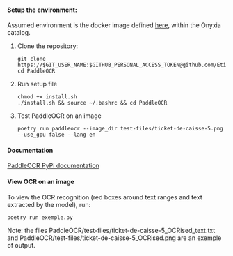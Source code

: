 #### Setup the environment:
Assumed environment is the docker image defined [here](https://github.com/InseeFrLab/images-datascience/tree/main/python-datascience), within the Onyxia catalog.
1. Clone the repository:
    ```
    git clone https://$GIT_USER_NAME:$GITHUB_PERSONAL_ACCESS_TOKEN@github.com/EtiMag/PaddleOCR.git
    cd PaddleOCR
    ```
    
2. Run setup file
    ```
    chmod +x install.sh
    ./install.sh && source ~/.bashrc && cd PaddleOCR
    ```

3. Test PaddleOCR on an image
    ```
    poetry run paddleocr --image_dir test-files/ticket-de-caisse-5.png --use_gpu false --lang en
    ```

#### Documentation
[PaddleOCR PyPi documentation](https://pypi.org/project/paddleocr/)

#### View OCR on an image
To view the OCR recognition (red boxes around text ranges and text extracted by the model), run:
```
poetry run exemple.py
```
Note: the files PaddleOCR/test-files/ticket-de-caisse-5_OCRised_text.txt and PaddleOCR/test-files/ticket-de-caisse-5_OCRised.png are an exemple of output.